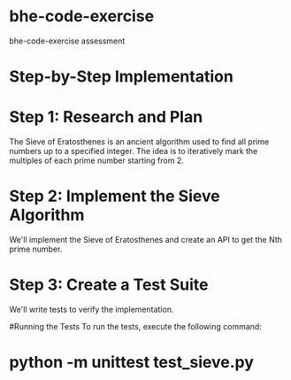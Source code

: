 # bhe-code-exercise
bhe-code-exercise assessment

# Step-by-Step Implementation
# Step 1: Research and Plan
The Sieve of Eratosthenes is an ancient algorithm used to find all prime numbers up to a specified integer. The idea is to iteratively mark the multiples of each prime number starting from 2.

# Step 2: Implement the Sieve Algorithm
We'll implement the Sieve of Eratosthenes and create an API to get the Nth prime number.

# Step 3: Create a Test Suite
We'll write tests to verify the implementation.

#Running the Tests
To run the tests, execute the following command:
# python -m unittest test_sieve.py

